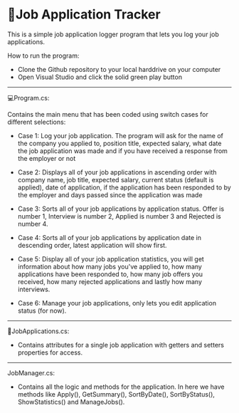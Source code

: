 # :page_facing_up:Job Application Tracker

This is a simple job application logger program that lets you log your job applications.

How to run the program:

- Clone the Github repository to your local harddrive on your computer
- Open Visual Studio and click the solid green play button

------------------------------------------------------------------------------------------------------------------------------------------------------------------------------

:computer:Program.cs:

Contains the main menu that has been coded using switch cases for different selections:
  
- Case 1: Log your job application. The program will ask for the name of the company you applied to,
position title, expected salary, what date the job application was made and if you have received a response
from the employer or not

- Case 2: Displays all of your job applications in ascending order with company name, job title, expected salary, current status (default is applied), date of application, if the application has been responded to by the employer and days passed since the application was made

- Case 3: Sorts all of your job applications by application status. Offer is number 1, Interview is number 2, Applied is number 3 and Rejected is number 4.

- Case 4: Sorts all of your job applications by application date in descending order, latest application will show first.

- Case 5: Display all of your job application statistics, you will get information about how many jobs you've applied to, how many applications have been responded to, how many job offers you received, how many rejected applications and lastly how many interviews.

- Case 6: Manage your job applications, only lets you edit application status (for now).

------------------------------------------------------------------------------------------------------------------------------------------------------------------------------

:incoming_envelope:JobApplications.cs:

- Contains attributes for a single job application with getters and setters properties for access.

------------------------------------------------------------------------------------------------------------------------------------------------------------------------------

JobManager.cs:

- Contains all the logic and methods for the application. In here we have methods like Apply(), GetSummary(), SortByDate(), SortByStatus(), ShowStatistics() and ManageJobs().


